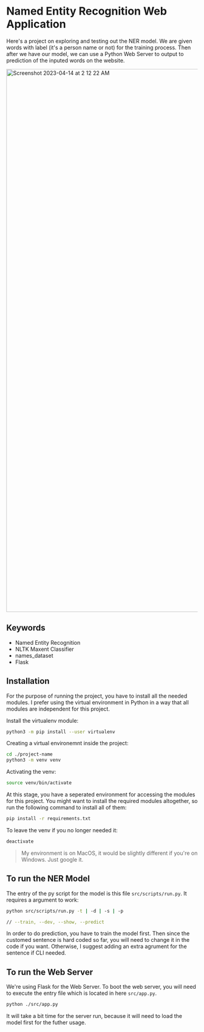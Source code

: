 # Named Entity Recognition Web Application

Here's a project on exploring and testing out the NER model. We are given words with label (it's a person name or not) for the training process. Then after we have our model, we can use a Python Web Server to output to prediction of the inputed words on the website.

<img width="1427" alt="Screenshot 2023-04-14 at 2 12 22 AM" src="https://user-images.githubusercontent.com/82365010/231847671-d85e51b4-bf43-4bf5-9798-a18dc8298b68.png">

## Keywords

- Named Entity Recognition
- NLTK Maxent Classifier
- names_dataset
- Flask

## Installation

For the purpose of running the project, you have to install all the needed modules. I prefer using the virtual environment in Python in a way that all modules are independent for this project.

Install the virtualenv module:

```bash
python3 -m pip install --user virtualenv
```

Creating a virtual environemnt inside the project:

```bash
cd ./project-name
python3 -m venv venv
```

Activating the venv:

```bash
source venv/bin/activate
```

At this stage, you have a seperated environment for accessing the modules for this project. You might want to install the required modules altogether, so run the following command to install all of them:

```bash
pip install -r requirements.txt
```


To leave the venv if you no longer needed it:

```bash
deactivate
```

> My environment is on MacOS, it would be slightly different if you're on Windows. Just google it.

## To run the NER Model

The entry of the py script for the model is this file `src/scripts/run.py`. It requires a argument to work:

```bash
python src/scripts/run.py -t | -d | -s | -p

// --train, --dev, --show, --predict
```

In order to do prediction, you have to train the model first. Then since the customed sentence is hard coded so far, you will need to change it in the code if you want. Otherwise, I suggest adding an extra agrument for the sentence if CLI needed.

## To run the Web Server

We're using Flask for the Web Server. To boot the web server, you will need to execute the entry file which is located in here `src/app.py`.

```bash
python ./src/app.py
```

It will take a bit time for the server run, because it will need to load the model first for the futher usage.
